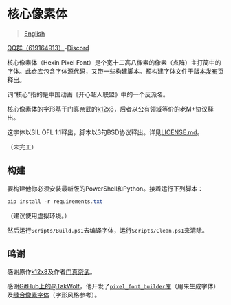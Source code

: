 # 核心像素体

> [English](README.md)

[QQ群（619164913）](https://qm.qq.com/q/m1cy05q7lg)-[Discord](https://discord.gg/bq5xXTytG8)

核心像素体（Hexin Pixel Font）是个宽十二高八像素的像素（点阵）主打简中的字体。此仓库包含字体源代码，又带一些构建脚本。预构建字体文件于[版本发布页](https://codeberg.org/DWNfonts/Hexin-Pixel-Font/releases)释出。

词“核心”指的是中国动画《开心超人联盟》中的一个反派名。

核心像素体的字形基于门真奈武的[k12x8](https://littlelimit.net/k12x8.htm)，后者以公有领域等价的老M+协议释出。

这字体以SIL OFL 1.1释出，脚本以3句BSD协议释出。详见[LICENSE.md](LICENSE.md)。

（未完工）

## 构建

要构建他你必须安装最新版的PowerShell和Python。接着运行下列脚本：

```powershell
pip install -r requirements.txt
```

（建议使用虚拟环境。）

然后运行`Scripts/Build.ps1`去编译字体，运行`Scripts/Clean.ps1`来清除。

## 鸣谢

感谢原作[k12x8](https://littlelimit.net/k12x8.htm)及作者[门真奈武](https://littlelimit.net/)。

感谢[GitHub上的@TakWolf](https://github.com/TakWolf)，他开发了[`pixel_font_builder`库](https://github.com/TakWolf/pixel-font-builder)（用来生成字体）及[缝合像素字体](https://github.com/TakWolf/fusion-pixel-font)（字形风格参考）。